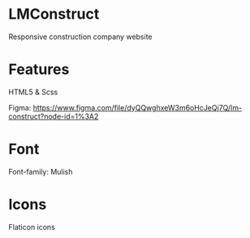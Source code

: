 # LMConstruct
Responsive construction company website

# Features
HTML5 & Scss

Figma: https://www.figma.com/file/dyQQwghxeW3m6oHcJeQj7Q/lm-construct?node-id=1%3A2

# Font
Font-family: Mulish

# Icons
Flaticon icons


